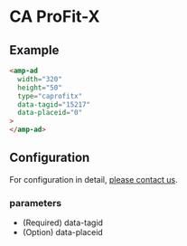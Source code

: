 <!---
Copyright 2015 The AMP HTML Authors. All Rights Reserved.

Licensed under the Apache License, Version 2.0 (the "License");
you may not use this file except in compliance with the License.
You may obtain a copy of the License at

      http://www.apache.org/licenses/LICENSE-2.0

Unless required by applicable law or agreed to in writing, software
distributed under the License is distributed on an "AS-IS" BASIS,
WITHOUT WARRANTIES OR CONDITIONS OF ANY KIND, either express or implied.
See the License for the specific language governing permissions and
limitations under the License.
-->

# CA ProFit-X

## Example

```html
<amp-ad
  width="320"
  height="50"
  type="caprofitx"
  data-tagid="15217"
  data-placeid="0"
>
</amp-ad>
```

## Configuration
For configuration in detail, [please contact us](ca_profitx_support@cyberagent.co.jp).

### parameters
- (Required) data-tagid
- (Option) data-placeid
